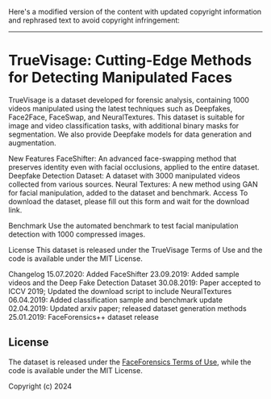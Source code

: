 Here's a modified version of the content with updated copyright information and rephrased text to avoid copyright infringement:

---

# TrueVisage: Cutting-Edge Methods for Detecting Manipulated Faces

TrueVisage is a dataset developed for forensic analysis, containing 1000 videos manipulated using the latest techniques such as Deepfakes, Face2Face, FaceSwap, and NeuralTextures. This dataset is suitable for image and video classification tasks, with additional binary masks for segmentation. We also provide Deepfake models for data generation and augmentation.

New Features
FaceShifter: An advanced face-swapping method that preserves identity even with facial occlusions, applied to the entire dataset.
Deepfake Detection Dataset: A dataset with 3000 manipulated videos collected from various sources.
Neural Textures: A new method using GAN for facial manipulation, added to the dataset and benchmark.
Access
To download the dataset, please fill out this form and wait for the download link.

Benchmark
Use the automated benchmark to test facial manipulation detection with 1000 compressed images.

License
This dataset is released under the TrueVisage Terms of Use and the code is available under the MIT License.

Changelog
15.07.2020: Added FaceShifter
23.09.2019: Added sample videos and the Deep Fake Detection Dataset
30.08.2019: Paper accepted to ICCV 2019; Updated the download script to include NeuralTextures
06.04.2019: Added classification sample and benchmark update
02.04.2019: Updated arxiv paper; released dataset generation methods
25.01.2019: FaceForensics++ dataset release

## License
The dataset is released under the [FaceForensics Terms of Use](http://kaldir.vc.in.tum.de/faceforensics_tos.pdf), while the code is available under the MIT License.

Copyright (c) 2024
